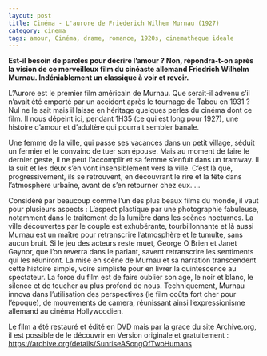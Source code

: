 ```yaml
---
layout: post
title: Cinéma - L'aurore de Friederich Wilhem Murnau (1927)
category: cinema
tags: amour, Cinéma, drame, romance, 1920s, cinematheque ideale
---
```

**​Est-il besoin de paroles pour décrire l’amour ? Non, répondra-t-on après la vision de ce merveilleux film du cinéaste allemand Friedrich Wilhelm Murnau. Indéniablement un classique à voir et revoir.**

L’Aurore est le premier film américain de Murnau. Que serait-il advenu s’il n’avait été emporté par un accident après le tournage de Tabou en 1931 ? Nul ne le sait mais il laisse en héritage quelques perles du cinéma dont ce film. Il nous dépeint ici, pendant 1H35 (ce qui est long pour 1927), une histoire d’amour et d’adultère qui pourrait sembler banale.

Une femme de la ville, qui passe ses vacances dans un petit village, séduit un fermier et le convainc de tuer son épouse. Mais au moment de faire le dernier geste, il ne peut l’accomplir et sa femme s’enfuit dans un tramway. Il la suit et les deux s’en vont insensiblement vers la ville. C’est là que, progressivement, ils se retrouvent, en découvrant le rire et la fête dans l’atmosphère urbaine, avant de s’en retourner chez eux. …

Considéré par beaucoup comme l’un des plus beaux films du monde, il vaut pour plusieurs aspects : L’aspect plastique par une photographie fabuleuse, notamment dans le traitement de la lumière dans les scènes nocturnes. La ville découvertes par le couple est exhubérante, tourbillonnante et là aussi Murnau est un maître pour retranscrire l’atmosphère et le tumulte, sans aucun bruit. Si le jeu des acteurs reste muet, George O Brien et Janet Gaynor, que l’on reverra dans le parlant, savent retranscrire les sentiments qui les réuniront. La mise en scène de Murnau et sa narration transcendent cette histoire simple, voire simpliste pour en livrer la quintescence au spectateur. La force du film est de faire oublier son age, le noir et blanc, le silence et de toucher au plus profond de nous. Techniquement, Murnau innova dans l’utilisation des perspectives (le film coûta fort cher pour l’époque), de mouvements de camera, réunissant ainsi l’expressionisme allemand au cinéma Hollywoodien.

Le film a été restauré et édité en DVD mais par la grace du site Archive.org, il est possible de le découvrir en Version originale et gratuitement : https://archive.org/details/SunriseASongOfTwoHumans
